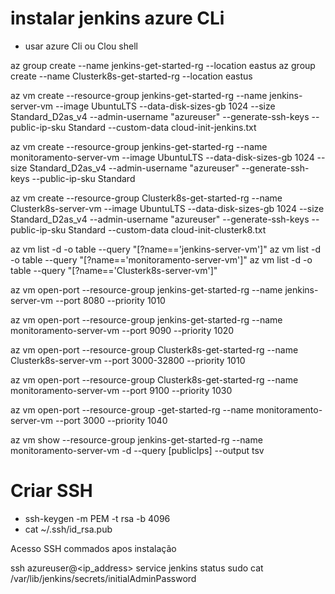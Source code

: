 # instalar jenkins azure CLi

- usar azure Cli ou Clou shell

az group create --name jenkins-get-started-rg --location eastus
az group create --name Clusterk8s-get-started-rg --location eastus


az vm create --resource-group jenkins-get-started-rg --name jenkins-server-vm --image UbuntuLTS --data-disk-sizes-gb 1024 --size Standard_D2as_v4 --admin-username "azureuser" --generate-ssh-keys --public-ip-sku Standard --custom-data cloud-init-jenkins.txt

az vm create --resource-group jenkins-get-started-rg --name monitoramento-server-vm --image UbuntuLTS --data-disk-sizes-gb 1024 --size Standard_D2as_v4 --admin-username "azureuser" --generate-ssh-keys --public-ip-sku Standard 

az vm create --resource-group Clusterk8s-get-started-rg --name Clusterk8s-server-vm --image UbuntuLTS --data-disk-sizes-gb 1024 --size Standard_D2as_v4 --admin-username "azureuser" --generate-ssh-keys --public-ip-sku Standard --custom-data cloud-init-clusterk8.txt


az vm list -d -o table --query "[?name=='jenkins-server-vm']"
az vm list -d -o table --query "[?name=='monitoramento-server-vm']"
az vm list -d -o table --query "[?name=='Clusterk8s-server-vm']"

az vm open-port --resource-group jenkins-get-started-rg --name jenkins-server-vm --port 8080 --priority 1010

az vm open-port --resource-group jenkins-get-started-rg --name monitoramento-server-vm --port 9090 --priority 1020

az vm open-port --resource-group Clusterk8s-get-started-rg --name Clusterk8s-server-vm --port 3000-32800 --priority 1010

az vm open-port --resource-group Clusterk8s-get-started-rg --name monitoramento-server-vm --port 9100 --priority 1030

az vm open-port --resource-group -get-started-rg --name monitoramento-server-vm --port 3000 --priority 1040

az vm show --resource-group jenkins-get-started-rg --name monitoramento-server-vm -d --query [publicIps] --output tsv

# Criar SSH
- ssh-keygen -m PEM -t rsa -b 4096
- cat ~/.ssh/id_rsa.pub

Acesso SSH commados apos instalação

ssh azureuser@<ip_address>
service jenkins status
sudo cat /var/lib/jenkins/secrets/initialAdminPassword
